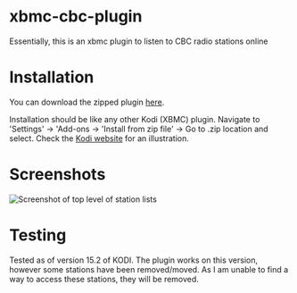 xbmc-cbc-plugin
===============
Essentially, this is an xbmc plugin to listen to CBC radio stations online

# Installation

You can download the zipped plugin [here](https://github.com/superphunthyme/xbmc-cbc-plugin/archive/master.zip).

Installation should be like any other Kodi (XBMC) plugin.
 Navigate to 'Settings' → 'Add-ons → 'Install from zip file' -> Go to .zip location and select.
Check the [Kodi website](http://kodi.wiki/view/HOW-TO:Install_add-ons_from_zip_files) for an illustration.

# Screenshots
![Screenshot of top level of station lists](http://imgur.com/v5LIkWCl.png "CBC Plugin Screenshot")

# Testing
Tested as of version 15.2 of KODI.
The plugin works on this version, however some stations have been removed/moved.
As I am unable to find a way to access these stations, they will be removed.
